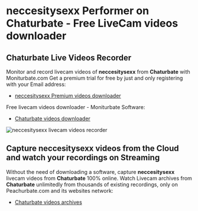 # neccesitysexx Performer on Chaturbate - Free LiveCam videos downloader

## Chaturbate Live Videos Recorder

Monitor and record livecam videos of **neccesitysexx** from **Chaturbate** with Moniturbate.com
Get a premium trial for free by just and only registering with your Email address:
* [neccesitysexx Premium videos downloader](https://moniturbate.com/request-demo-licence-key.html)

Free livecam videos downloader - Moniturbate Software:
* [Chaturbate videos downloader](https://moniturbate.com/moniturbate-download-software.html)

![neccesitysexx livecam videos recorder](https://peachurnet.com/templates/moniturbate-software.png)


## Capture neccesitysexx videos from the Cloud and watch your recordings on Streaming

Without the need of downloading a software, capture **neccesitysexx** livecam videos from **Chaturbate** 100% online.
Watch Livecam archives from **Chaturbate** unlimitedly from thousands of existing recordings, only on Peachurbate.com and its websites network:
* [Chaturbate videos archives](https://peachurnet.com/)